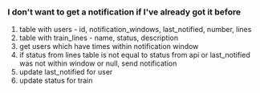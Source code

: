 ### I don't want to get a notification if I've already got it before

1. table with users - id, notification_windows, last_notified, number, lines
2. table with train_lines - name, status, description
3. get users which have times within notification window
4. if status from lines table is not equal to status from api or last_notified was not within window or null, send notification 
5. update last_notified for user
6. update status for train